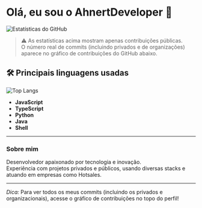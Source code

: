 # Olá, eu sou o AhnertDeveloper 👋

![Estatísticas do GitHub](https://github-readme-stats.vercel.app/api?username=AhnertDeveloper&show_icons=true&theme=radical&count_private=true)

> ⚠️ As estatísticas acima mostram apenas contribuições públicas.  
> O número real de commits (incluindo privados e de organizações) aparece no gráfico de contribuições do GitHub abaixo.


## 🛠️ Principais linguagens usadas

![Top Langs](https://github-readme-stats.vercel.app/api/top-langs/?username=AhnertDeveloper&layout=compact&hide_title=true&theme=radical)

- **JavaScript**
- **TypeScript**
- **Python**
- **Java**
- **Shell**

---

### Sobre mim

Desenvolvedor apaixonado por tecnologia e inovação.  
Experiência com projetos privados e públicos, usando diversas stacks e atuando em empresas como Hotsales.

---

*Dica:* Para ver todos os meus commits (incluindo os privados e organizacionais), acesse o gráfico de contribuições no topo do perfil!

